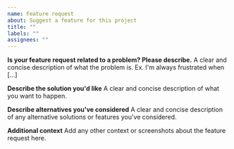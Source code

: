 ```yaml
---
name: Feature request
about: Suggest a feature for this project
title: ""
labels: ""
assignees: ""
---
```


**Is your feature request related to a problem? Please describe.** A clear and concise description of what the problem is. Ex. I'm always
frustrated when [...]

**Describe the solution you'd like** A clear and concise description of what you want to happen.

**Describe alternatives you've considered** A clear and concise description of any alternative solutions or features you've considered.

**Additional context** Add any other context or screenshots about the feature request here.


